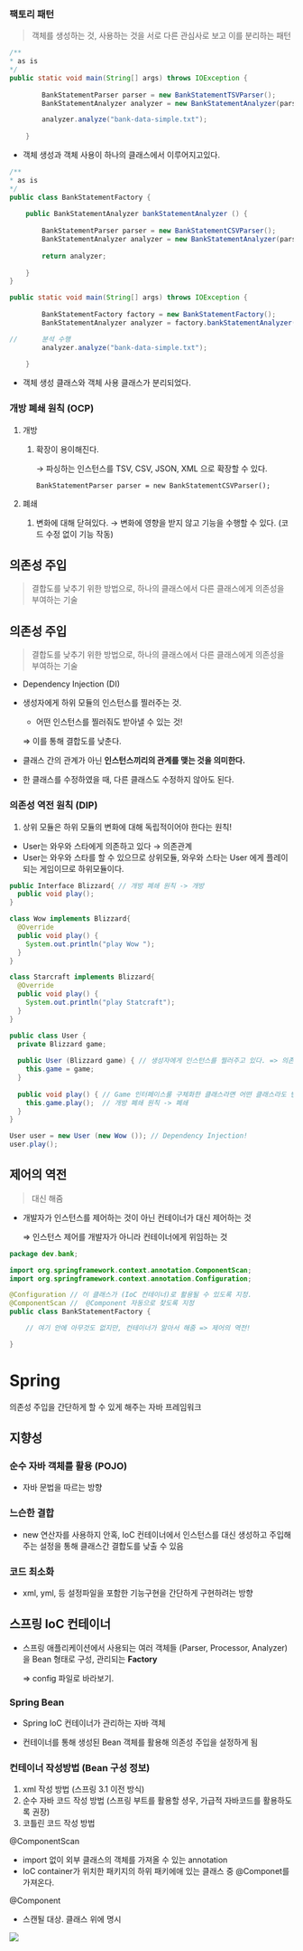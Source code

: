### 팩토리 패턴

> 객체를 생성하는 것, 사용하는 것을 서로 다른 관심사로 보고 이를 분리하는 패턴
> 

```java
/**
* as is
*/
public static void main(String[] args) throws IOException {
		
		BankStatementParser parser = new BankStatementTSVParser();
		BankStatementAnalyzer analyzer = new BankStatementAnalyzer(parser);

		analyzer.analyze("bank-data-simple.txt");
		
	}
```

- 객체 생성과 객체 사용이 하나의 클래스에서 이루어지고있다.

```java
/**
* as is
*/
public class BankStatementFactory {
	
	public BankStatementAnalyzer bankStatementAnalyzer () {
		
		BankStatementParser parser = new BankStatementCSVParser();
		BankStatementAnalyzer analyzer = new BankStatementAnalyzer(parser);
		
		return analyzer;
		
	}
}
```

```java
public static void main(String[] args) throws IOException {
				
		BankStatementFactory factory = new BankStatementFactory();
		BankStatementAnalyzer analyzer = factory.bankStatementAnalyzer();

//		분석 수행
		analyzer.analyze("bank-data-simple.txt");
		
	}
```

- 객체 생성 클래스와 객체 사용 클래스가 분리되었다.

### 개방 폐쇄 원칙 (OCP)

1. 개방
    1. 확장이 용이해진다. 
        
        → 파싱하는 인스턴스를 TSV, CSV, JSON, XML 으로 확장할 수 있다. 
        
        `BankStatementParser parser = new BankStatementCSVParser();`
        
2. 폐쇄
    1. 변화에 대해 닫혀있다.  → 변화에 영향을 받지 않고 기능을 수행할 수 있다. (코드 수정 없이 기능 작동)

## 의존성 주입

> 결합도를 낮추기 위한 방법으로, 하나의 클래스에서 다른 클래스에게 의존성을 부여하는 기술

## 의존성 주입

> 결합도를 낮추기 위한 방법으로, 하나의 클래스에서 다른 클래스에게 의존성을 부여하는 기술

- Dependency Injection (DI)
- 생성자에게 하위 모듈의 인스턴스를 찔러주는 것.
    - 어떤 인스턴스를 찔러줘도 받아낼 수 있는 것!
    
    ⇒ 이를 통해 결합도를 낮춘다. 
    
- 클래스 간의 관계가 아닌 **인스턴스끼리의 관계를 맺는 것을 의미한다.**
- 한 클래스를 수정하였을 때, 다른 클래스도 수정하지 않아도 된다.

### 의존성 역전 원칙 (DIP)

1. 상위 모듈은 하위 모듈의 변화에 대해 독립적이어야 한다는 원칙!
- User는 와우와 스타에게 의존하고 있다 → 의존관계
- User는 와우와 스타를 할 수 있으므로 상위모듈, 와우와 스타는 User 에게 플레이되는 게임이므로 하위모듈이다.

```java
public Interface Blizzard{ // 개방 폐쇄 원칙 -> 개방
  public void play();
}
```

```java
class Wow implements Blizzard{
  @Override
  public void play() { 
    System.out.println("play Wow ");
  }
}
```

```java
class Starcraft implements Blizzard{
  @Override
  public void play() {
    System.out.println("play Statcraft");
  }
}
```

```java
public class User {
  private Blizzard game;
  
  public User (Blizzard game) { // 생성자에게 인스턴스를 찔러주고 있다. => 의존성 주입
    this.game = game;
  } 
  
  public void play() { // Game 인터페이스룰 구체화한 클래스라면 어떤 클래스라도 반응
    this.game.play();  // 개방 폐쇄 원칙 -> 폐쇄 
  }
}
```

```java
User user = new User (new Wow ()); // Dependency Injection! 
user.play();
```


## 제어의 역전

> 대신 해줌

- 개발자가 인스턴스를 제어하는 것이 아닌 컨테이너가 대신 제어하는 것

    
    ⇒ 인스턴스 제어를 개발자가 아니라 컨테이너에게 위임하는 것
    

```java
package dev.bank;

import org.springframework.context.annotation.ComponentScan;
import org.springframework.context.annotation.Configuration;

@Configuration // 이 클래스가 (IoC 컨테이너)로 활용될 수 있도록 지정.
@ComponentScan //  @Component 자동으로 찾도록 지정
public class BankStatementFactory {

	// 여기 안에 아무것도 없지만, 컨테이너가 알아서 해줌 => 제어의 역전!

}
```

# Spring

의존성 주입을 간단하게 할 수 있게 해주는 자바 프레임워크

## 지향성

### 순수 자바 객체를 활용 (POJO)

- 자바 문법을 따르는 방향

### 느슨한 결합

- new 연산자를 사용하지 안혹, IoC 컨테이너에서 인스턴스를 대신 생성하고 주입해주는 설정을 통해 클래스간 결합도를 낮출 수 있음

### 코드 최소화

- xml, yml, 등 설정파일을 포함한 기능구현을 간단하게 구현하려는 방향

## 스프링 IoC 컨테이너

- 스프링 애플리케이션에서 사용되는 여러 객체들 (Parser, Processor, Analyzer)을 Bean 형태로 구성, 관리되는 **Factory**
    
    ⇒ config 파일로 바라보기.
    

### Spring Bean

- Spring IoC 컨테이너가 관리하는 자바 객체
  
- 컨테이너를 통해 생성된  Bean 객체를 활용해 의존성 주입을 설정하게 됨



### 컨테이너 작성방법 (Bean 구성 정보)

1. xml 작성 방법 (스프링 3.1 이전 방식)
2. 순수 자바 코드 작성 방법 (스프링 부트를 활용할 셩우, 가급적 자바코드를 활용하도록 권장)
3. 코틀린 코드 작성 방법

@ComponentScan

- import 없이 외부 클래스의 객체를 가져올 수 있는 annotation
- IoC container가 위치한 패키지의 하위 패키에애 있는 클래스 중 @Componet를 가져온다.

@Component

- 스캔될 대상. 클래스 위에 명시

![](https://velog.velcdn.com/images/pdg0526/post/0b523287-60ff-4d36-ba08-18cdb5aba813/image.PNG)
